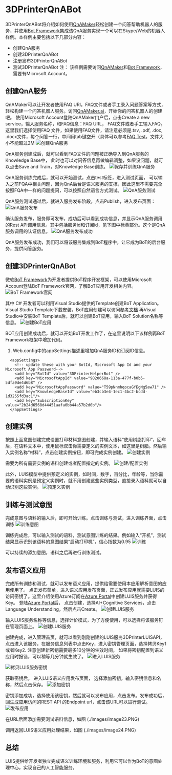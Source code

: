 # 3DPrinterQnABot
3DPrinterQnABot将介绍如何使用[QnAMaker](htpp://qnamaker.ai)轻松创建一个问答帮助机器人的服务，并使用[Bot Framework](http://dev.botframework.com)集成该QnA服务实现一个可以在Skype/Web的机器人样例。本样例主要包括以下几部分内容：
- 创建QnA服务
- 创建3DPrinterQnABot
- 注册发布3DPrinterQnABot
- 测试3DPrinterQnABot
注： 该样例需要访问[QnAMaker](htpp://qnamaker.ai)和[Bot Framework](http://dev.botframework.com)，需要有Microsoft Account。

## 创建QnA服务 ##
QnAMaker可以让开发者使用FAQ URl，FAQ文件或者手工录入问题答案等方式，轻松构建一个问答机器人服务。访问[QnAMaker.ai](http://qnamaker.ai)，开始你的问答机器人的创建吧。
使用Microsoft Account登陆QnAMaker门户后，点击Create a new service，输入服务名称，和FAQ信息：FAQ URL， FAQ文件或者手工输入FAQ。这里我们选择使用FAQ 文件，如果使用FAQ文件，请注意必须是.tsv, .pdf, .doc, .docx文件，每个问答一行，中间用tab键空开（具体可以参考[FAQ Test](./FAQTest.tsv)，文件大小不能超过2M
![创建QnA服务](./images/image25.PNG)

QnA服务创建成后，就可以看到FAQ文件的问题被正确导入到QnA服务的Knowledge Base中， 此时也可以对问答信息再做编辑调整，如果没问题，就可以点击Save and Train，对Knowledge Base训练。
![保存并训练QnA服务](./images/image26.PNG)

QnA服务训练完成后，就可以开始测试，点击test标签，进入测试页面， 可以输入之前FQA中相关问题，因为QnA后台是语义服务的支撑，因此这里不需要完全按照FQA中一样的问题提问，可以按照自然语言方式测试。
![QnA服务测试](./images/image27.PNG)

QnA服务测试通过后，就进入服务发布阶段，点击Publish，进入发布页面：
![QnA服务发布](./images/image28.PNG)

确认服务发布，服务即可发布，成功后可以看到成功信息，并显示QnA服务调用的Rest API调用信息。其中包括服务id和订阅id，见下图中标黄部分。这个是QnA服务调用的认证信息。
![QnA服务发布成功](./images/image29.PNG)

QnA服务发布成功，我们可以将该服务集成到BoT程序中，让它成为BoT的后台服务，提供问答服务。

## 创建3DPrinterQnABot ##
微软[BoT Framework](http://dev.botframework.com)为开发者提供BoT程序开发框架，可以使用Microsoft Account登陆BoT Framework官网，了解BoT应用开发相关内容。
![BoT Framework官网](./images/image30.PNG)

其中 C# 开发者可以利用Visual Studio提供的Template创建BoT Application。Visual Studio Template下载安装，BoT应用创建可以访问[参考文档](https://docs.microsoft.com/en-us/bot-framework/dotnet/bot-builder-dotnet-quickstart)
再Visual Studio中安装BoT Template后，就可以创建BoT应用，输入BoT Solution名称等信息。
![创建BoT应用](./images/image32.PNG)

BOT应用创建成功后，就可以开始BoT开发工作了，在这里说明以下该样例再BoT Framework框架中增加代码。
1. Web.config中的appSettings描述里增加QnA服务ID和订阅ID信息。
```
  <appSettings>
    <!-- update these with your BotId, Microsoft App Id and your Microsoft App Password-->
    <add key="BotId" value="3DPrinterHelperBot" />
    <add key="MicrosoftAppId" value="9820668a-113a-477f-b0b5-5dfa9de4d6b8" />
    <add key="MicrosoftAppPassword" value="T59pNnmhqocaGfEgNg5aw71" />
    <add key="KnowledgeBaseId" value="eb3cb3e4-1ec1-4bc2-bcdd-1d3255fd3ac1"/>
    <add key="SubscriptionKey" value="2b24d6568d44451aafa0bb44a57b2d0b"/>
  </appSettings>
```


## 创建实例 ##
按照上面意图创建完成设置打印材料意图创建，并输入语料“使用树脂打印”，回车后，在语料文本中，使用鼠标双击你需要定义的实例文本，如这里是树脂。然后输入实例名称“材料”，点击创建实例按钮，即可完成实例创建。
![创建实例](./images/image09.PNG)

需要为所有需要实例的语料创建或者配置指定的实例。
![创建/配置实例](./images/image10.PNG)

此外，LUIS模型中提供预定义的实例，如时间，数字，百分比，年龄等，当你需要的语料实例是预定义实例时，就不用创建这些实例类型，直接录入语料就可以自动识别这些实例。
![预定义实例](./images/image12.PNG)

## 训练与测试意图 ##
完成意图与语料的输入后，即可开始训练。点击训练与测试，进入训练界面，点击训练
![训练意图](./images/image13.PNG)

训练完成后，可以输入测试的语料，测试意图训练的结果。例如输入“开机”，测试结果显示识别该语料的意图结果“启动打印机”，信心指数为0.95
![训练](./images/image14.PNG)

可以持续的添加意图，语料之后再进行训练测试。
## 发布语义应用 ##
完成所有训练和测试，就可以发布语义应用，提供给需要使用本应用解析意图的应用使用了。 点击发布菜单，进入语义应用发布页面，正式发布应用就需要LUIS的访问密钥了。这里介绍使用Azure订阅在[Azure Portal](http://portal.azure.com)中创建LUIS服务并获得Key。
登陆[Azure Portal](http://portal.azure.com)后， 点击创建，选择AI+Cognitive Services，点击Language Understanding，然后点击Create。
![创建LUIS服务](./images/image16.PNG)

输入LUIS服务名称等信息，选择计价模式，为了方便使用，可以选择将该服务钉在管理页面上。
![创建LUIS服务](./images/image17.PNG)

创建完成，进入管理首页，就可以看到刚刚创建的LUIS服务3DPrinterLUISAPI，点击进入该服务，在服务信息列表中点击Key，进入密钥管理页面，选择拷贝Key1或者Key2. 注意创建新密钥需要最多10分钟的生效时间， 如果将密钥配置到语义应用时报错，可以稍等几分钟就生效了。 
![进入LUIS服务](./images/image18.PNG)

![拷贝LUIS服务密钥](./images/image19.PNG)

获取密钥后， 进入LUIS语义应用发布页面， 选择添加密钥，输入密钥信息和名称，然后点击保存。
![添加密钥](./images/image20.PNG)

密钥添加成功，选择使用该密钥，然后就可以发布应用，点击发布。发布成功后，回生成应用访问的REST API 的Endpoint url，点击该URL可以进行测试。
![发布应用](./images/image22.PNG)

在URL后面添加需要测试语料信息，如图
(./images/image23.PNG)

调用返回LUIS语义应用处理结果，如图
(./images/image24.PNG)

## 总结 ##
LUIS提供给开发者独立完成语义训练环境和服务，利用它可以作为BoT的意图处理中心，实现自己的人工智能服务。 